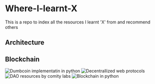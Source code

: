 # Where-I-learnt-X

This is a repo to index all the resources I learnt 'X' from and recommend others

## Architecture

## Blockchain
![Dumbcoin implementatin in python](https://github.com/julienr/ipynb_playground/blob/master/bitcoin/dumbcoin/dumbcoin.ipynb)
![Decentrallized web protocols](https://proto.school/)
![DAO resources by comity labs](https://www.comitylabs.com/)
![Blockchain in python](https://github.com/adilmoujahid/blockchain-python-tutorial)


